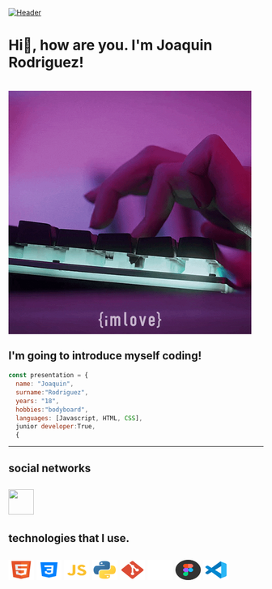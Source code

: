 [![Header](https://github.com/adamalston/adamalston/raw/master/profile.gif)](https://www.adamalston.com/)
<h1>Hi👋, how are you. I'm Joaquin Rodriguez!<h1>
<p><img align="center" src="https://github.com/JoaquinRodriguez04/JoaquinRodriguez04/blob/main/gif_type.gif"></p>
<h2>I'm going to introduce myself coding!</h2> 

```javascript
const presentation = {
  name: "Joaquin",
  surname:"Rodriguez",
  years: "18",
  hobbies:"bodyboard",
  languages: [Javascript, HTML, CSS],
  junior developer:True,
  {
```
---
<h2>social networks<h2>
<a href="[https://www.instagram.com/alex.naiman.4/](https://www.instagram.com/joaquinrodriguezz_/)">
	<img src="https://raw.githubusercontent.com/alexnaiman/alexnaiman/master/resources/instagram.webp" width="50" height="50px"/>
</a>
	
<h2>technologies that I use.<h2>
<p align="left">
	<img title="html" src="https://github.com/JoaquinRodriguez04/JoaquinRodriguez04/blob/main/html.svg" width="50" height="40" />
	<img title="css" src="https://github.com/JoaquinRodriguez04/JoaquinRodriguez04/blob/main/icons8-css3.svg" width="50" height="40" />
	<img title="js" src="https://github.com/JoaquinRodriguez04/JoaquinRodriguez04/blob/main/js_svg.svg" width="50" height="40" />
	<img title="Python" src="https://github.com/JoaquinRodriguez04/JoaquinRodriguez04/blob/main/python.svg" width="50" height="40" />
	<img title="git" src="https://github.com/JoaquinRodriguez04/JoaquinRodriguez04/blob/main/git.svg" width="50" height="40" />
	<img title="github" src="https://github.com/JoaquinRodriguez04/JoaquinRodriguez04/blob/main/icons8-github.svg" width="50" height="40" />
	<img title="Figma" src="https://github.com/JoaquinRodriguez04/JoaquinRodriguez04/blob/main/figma.svg" width="50" height="40" />
	<img title="vsc" src="https://github.com/JoaquinRodriguez04/JoaquinRodriguez04/blob/main/vsc_blue.svg" width="50" height="40" />
</p>

